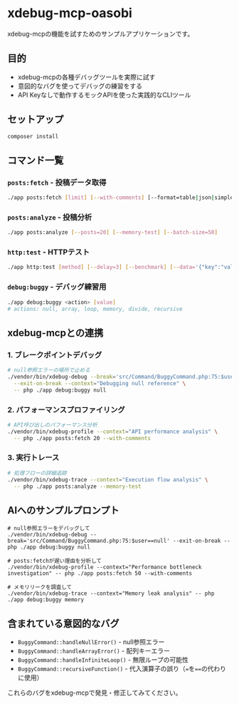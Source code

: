 # xdebug-mcp-oasobi

xdebug-mcpの機能を試すためのサンプルアプリケーションです。

## 目的

- xdebug-mcpの各種デバッグツールを実際に試す
- 意図的なバグを使ってデバッグの練習をする
- API Keyなしで動作するモックAPIを使った実践的なCLIツール

## セットアップ

```bash
composer install
```

## コマンド一覧

### `posts:fetch` - 投稿データ取得
```bash
./app posts:fetch [limit] [--with-comments] [--format=table|json|simple] [--cache]
```

### `posts:analyze` - 投稿分析
```bash
./app posts:analyze [--posts=20] [--memory-test] [--batch-size=50]
```

### `http:test` - HTTPテスト
```bash
./app http:test [method] [--delay=3] [--benchmark] [--data='{"key":"value"}']
```

### `debug:buggy` - デバッグ練習用
```bash
./app debug:buggy <action> [value]
# actions: null, array, loop, memory, divide, recursive
```

## xdebug-mcpとの連携

### 1. ブレークポイントデバッグ
```bash
# null参照エラーの場所で止める
./vendor/bin/xdebug-debug --break='src/Command/BuggyCommand.php:75:$user==null' \
  --exit-on-break --context="Debugging null reference" \
  -- php ./app debug:buggy null
```

### 2. パフォーマンスプロファイリング
```bash
# API呼び出しのパフォーマンス分析
./vendor/bin/xdebug-profile --context="API performance analysis" \
  -- php ./app posts:fetch 20 --with-comments
```

### 3. 実行トレース
```bash
# 処理フローの詳細追跡
./vendor/bin/xdebug-trace --context="Execution flow analysis" \
  -- php ./app posts:analyze --memory-test
```

## AIへのサンプルプロンプト

```
# null参照エラーをデバッグして
./vendor/bin/xdebug-debug --break='src/Command/BuggyCommand.php:75:$user==null' --exit-on-break -- php ./app debug:buggy null

# posts:fetchが遅い理由を分析して
./vendor/bin/xdebug-profile --context="Performance bottleneck investigation" -- php ./app posts:fetch 50 --with-comments

# メモリリークを調査して
./vendor/bin/xdebug-trace --context="Memory leak analysis" -- php ./app debug:buggy memory
```

## 含まれている意図的なバグ

- `BuggyCommand::handleNullError()` - null参照エラー
- `BuggyCommand::handleArrayError()` - 配列キーエラー  
- `BuggyCommand::handleInfiniteLoop()` - 無限ループの可能性
- `BuggyCommand::recursiveFunction()` - 代入演算子の誤り（`=`を`==`の代わりに使用）

これらのバグをxdebug-mcpで発見・修正してみてください。